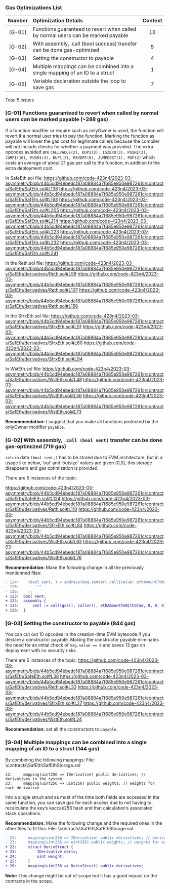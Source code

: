 ### Gas Optimizations List
| Number | Optimization Details | Context |
|:--:|:-------| :-----:|
| [G-01] | Functions guaranteed to revert when called by normal users can be marked payable |16 |
| [G-02] |With assembly, .call (bool success) transfer can be done gas-optimized |5 |
| [G-03] |Setting the constructor to payable |4 |
| [G-04] |Multiple mappings can be combined into a single mapping of an ID to a struct |1 |
| [G-05] |Variable declaration outside the loop to save gas |7|

Total 5 issues

### [G-01] Functions guaranteed to revert when called by normal users can be marked payable (~288 gas)

If a function modifier or require such as onlyOwner is used, the function will revert if a normal user tries to pay the function. Marking the function as payable will lower the gas cost for legitimate callers because the compiler will not include checks for whether a payment was provided. The extra opcodes avoided are ``CALLVALUE(2), DUP1(3), ISZERO(3), PUSH2(3), JUMPI(10), PUSH1(3), DUP1(3), REVERT(0), JUMPDEST(1), POP(2)`` which costs an average of about 21 gas per call to the function, in addition to the extra deployment cost.

In SafeEth.sol file:
https://github.com/code-423n4/2023-03-asymmetry/blob/44b5cd94ebedc187a08884a7f685e950e987261c/contracts/SafEth/SafEth.sol#L138
https://github.com/code-423n4/2023-03-asymmetry/blob/44b5cd94ebedc187a08884a7f685e950e987261c/contracts/SafEth/SafEth.sol#L168
https://github.com/code-423n4/2023-03-asymmetry/blob/44b5cd94ebedc187a08884a7f685e950e987261c/contracts/SafEth/SafEth.sol#L205
https://github.com/code-423n4/2023-03-asymmetry/blob/44b5cd94ebedc187a08884a7f685e950e987261c/contracts/SafEth/SafEth.sol#L214
https://github.com/code-423n4/2023-03-asymmetry/blob/44b5cd94ebedc187a08884a7f685e950e987261c/contracts/SafEth/SafEth.sol#L223
https://github.com/code-423n4/2023-03-asymmetry/blob/44b5cd94ebedc187a08884a7f685e950e987261c/contracts/SafEth/SafEth.sol#L232
https://github.com/code-423n4/2023-03-asymmetry/blob/44b5cd94ebedc187a08884a7f685e950e987261c/contracts/SafEth/SafEth.sol#L241


In the Reth.sol file:
https://github.com/code-423n4/2023-03-asymmetry/blob/44b5cd94ebedc187a08884a7f685e950e987261c/contracts/SafEth/derivatives/Reth.sol#L58
https://github.com/code-423n4/2023-03-asymmetry/blob/44b5cd94ebedc187a08884a7f685e950e987261c/contracts/SafEth/derivatives/Reth.sol#L107
https://github.com/code-423n4/2023-03-asymmetry/blob/44b5cd94ebedc187a08884a7f685e950e987261c/contracts/SafEth/derivatives/Reth.sol#L156

In the SfrxEth.sol file:
https://github.com/code-423n4/2023-03-asymmetry/blob/44b5cd94ebedc187a08884a7f685e950e987261c/contracts/SafEth/derivatives/SfrxEth.sol#L51
https://github.com/code-423n4/2023-03-asymmetry/blob/44b5cd94ebedc187a08884a7f685e950e987261c/contracts/SafEth/derivatives/SfrxEth.sol#L60
https://github.com/code-423n4/2023-03-asymmetry/blob/44b5cd94ebedc187a08884a7f685e950e987261c/contracts/SafEth/derivatives/SfrxEth.sol#L94

In WstEth.sol file:
https://github.com/code-423n4/2023-03-asymmetry/blob/44b5cd94ebedc187a08884a7f685e950e987261c/contracts/SafEth/derivatives/WstEth.sol#L48
https://github.com/code-423n4/2023-03-asymmetry/blob/44b5cd94ebedc187a08884a7f685e950e987261c/contracts/SafEth/derivatives/WstEth.sol#L56
https://github.com/code-423n4/2023-03-asymmetry/blob/44b5cd94ebedc187a08884a7f685e950e987261c/contracts/SafEth/derivatives/WstEth.sol#L73

**Recommendation:**
I suggest that you make all functions protected by the onlyOwner modifier ``payable``.


### [G-02] With assembly, ``.call (bool sent)`` transfer can be done gas-optimized (719 gas)

``return`` data ``(bool sent,)`` has to be stored due to EVM architecture, but in a usage like below, ‘out’ and ‘outsize’ values are given (0,0), this storage disappears and gas optimization is provided.

There are 5 instances of the topic:

https://github.com/code-423n4/2023-03-asymmetry/blob/44b5cd94ebedc187a08884a7f685e950e987261c/contracts/SafEth/SafeEth.sol#L124
https://github.com/code-423n4/2023-03-asymmetry/blob/44b5cd94ebedc187a08884a7f685e950e987261c/contracts/SafEth/derivatives/Reth.sol#L110
https://github.com/code-423n4/2023-03-asymmetry/blob/44b5cd94ebedc187a08884a7f685e950e987261c/contracts/SafEth/derivatives/SfrxEth.sol#L84
https://github.com/code-423n4/2023-03-asymmetry/blob/44b5cd94ebedc187a08884a7f685e950e987261c/contracts/SafEth/derivatives/WstEth.sol#L63
https://github.com/code-423n4/2023-03-asymmetry/blob/44b5cd94ebedc187a08884a7f685e950e987261c/contracts/SafEth/derivatives/WstEth.sol#L76


**Recommendation:**
Make the following change in all the previously mentionned files:
```diff
- 124:    (bool sent, ) = address(msg.sender).call{value: ethAmountToWithdraw}(
- 125:        ""
- 126:    );
+ 123:  bool sent;
+ 124:  assembly {
+ 125:      sent := call(gas(), caller(), ethAmountToWithdraw, 0, 0, 0, 0)
+ 126:  }
```


### [G-03] Setting the constructor to payable (844 gas)

You can cut out 10 opcodes in the creation-time EVM bytecode if you declare a constructor payable. Making the constructor payable eliminates the need for an initial check of ``msg.value == 0`` and saves 13 gas on deployment with no security risks.

There are 5 instances of the topic:
https://github.com/code-423n4/2023-03-asymmetry/blob/44b5cd94ebedc187a08884a7f685e950e987261c/contracts/SafEth/SafeEth.sol#L38
https://github.com/code-423n4/2023-03-asymmetry/blob/44b5cd94ebedc187a08884a7f685e950e987261c/contracts/SafEth/derivatives/Reth.sol#L33
https://github.com/code-423n4/2023-03-asymmetry/blob/44b5cd94ebedc187a08884a7f685e950e987261c/contracts/SafEth/derivatives/SfrxEth.sol#L27
https://github.com/code-423n4/2023-03-asymmetry/blob/44b5cd94ebedc187a08884a7f685e950e987261c/contracts/SafEth/derivatives/WstEth.sol#L24

**Recommendation:**
set all the constructors to ``payable``.


### [G-04] Multiple mappings can be combined into a single mapping of an ID to a struct (144 gas)

By combining the following mappings:
File: \contracts\SafEth\SafEthStorage.sol
```solidity
22:     mapping(uint256 => IDerivative) public derivatives; // derivatives in the system
23:     mapping(uint256 => uint256) public weights; // weights for each derivative
```
into a single struct and as most of the time both fields are accessed in the same function, you can save gas for each access due to not having to recalculate the key’s keccak256 hash and that calculation’s associated stack operations.


**Recommendation:**
Make the following change and the required ones in the other files to fit this:
File: \contracts\SafEth\SafEthStorage.sol
```diff
- 22:     mapping(uint256 => IDerivative) public derivatives; // derivatives in the system
- 23:     mapping(uint256 => uint256) public weights; // weights for each derivative
+ 22:     struct DerivStruct {
+ 23:         IDerivative deriv;
+ 24:         uint weight;
+ 25:     }
+ 26:     mapping(uint256 => DerivStruct) public derivatives;
```
**Note:**
This change might be out of scope but it has a good impact on the contracts in the scope.